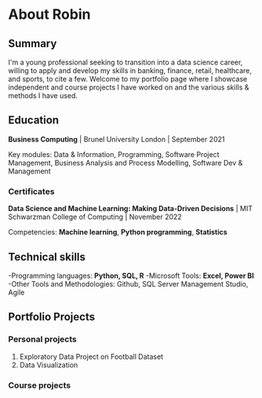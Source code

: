 # About Robin

## Summary 
I'm a young professional seeking to transition into a data science career, willing to apply and develop my skills in banking, finance, retail, healthcare, and sports, to cite a few. Welcome to my portfolio page where I showcase independent and course projects I have worked on and the various skills & methods I have used. 

## Education
**Business Computing** | Brunel University London | September 2021

Key modules: Data & Information, Programming, Software Project Management, Business Analysis and Process Modelling, Software Dev & Management

### Certificates
**Data Science and Machine Learning: Making Data-Driven Decisions** | MIT Schwarzman College of Computing | November 2022

Competencies: **Machine learning**, **Python programming**, **Statistics**

## Technical skills
-Programming languages: **Python, SQL, R**
-Microsoft Tools: **Excel, Power BI**
-Other Tools and Methodologies: Github, SQL Server Management Studio, Agile

## Portfolio Projects

### Personal projects

1. Exploratory Data Project on Football Dataset
2. Data Visualization

### Course projects


